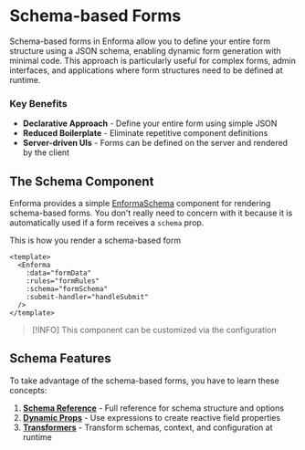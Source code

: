 # Schema-based Forms

Schema-based forms in Enforma allow you to define your entire form structure using a JSON schema, enabling dynamic form generation with minimal code. This approach is particularly useful for complex forms, admin interfaces, and applications where form structures need to be defined at runtime.

### Key Benefits

- **Declarative Approach** - Define your entire form using simple JSON
- **Reduced Boilerplate** - Eliminate repetitive component definitions
- **Server-driven UIs** - Forms can be defined on the server and rendered by the client

## The Schema Component

Enforma provides a simple [EnformaSchema](/field-forms/enforma-schema.md) component for rendering schema-based forms. You don't really need to concern with it because it is automatically used if a form receives a `schema` prop. 

This is how you render a schema-based form

```vue
<template>
  <Enforma
    :data="formData"
    :rules="formRules"
    :schema="formSchema"
    :submit-handler="handleSubmit"
  />
</template>
```

> [!INFO] This component can be customized via the configuration

## Schema Features

To take advantage of the schema-based forms, you have to learn these concepts:

1. **[Schema Reference](/schema-forms/schema-reference.md)** - Full reference for schema structure and options
2. **[Dynamic Props](/schema-forms/dynamic-props.md)** - Use expressions to create reactive field properties
3. **[Transformers](/schema-forms/transformers.md)** - Transform schemas, context, and configuration at runtime